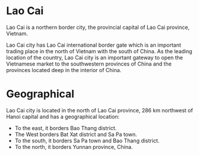 # Lao Cai
Lao Cai is a northern border city, the provincial capital of Lao Cai province, Vietnam.

Lao Cai city has Lao Cai international border gate which is an important trading place in the north of Vietnam with the south of China. As the leading location of the country, Lao Cai city is an important gateway to open the Vietnamese market to the southwestern provinces of China and the provinces located deep in the interior of China.

# Geographical

Lao Cai city is located in the north of Lao Cai province, 286 km northwest of Hanoi capital and has a geographical location:

- To the east, it borders Bao Thang district.
- The West borders Bat Xat district and Sa Pa town.
- To the south, it borders Sa Pa town and Bao Thang district.
- To the north, it borders Yunnan province, China.
